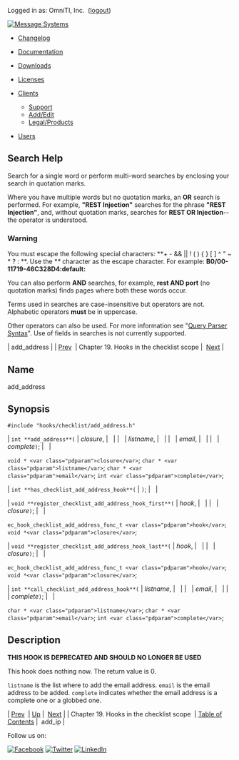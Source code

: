 Logged in as: OmniTI, Inc.  ([logout](https://support.messagesystems.com/logout.php))

[![Message Systems](https://support.messagesystems.com/images/ms-white205.png)](https://support.messagesystems.com/start.php) 

*   [Changelog](https://support.messagesystems.com/start.php?show=changelog)
*   [Documentation](https://support.messagesystems.com/docs/)
*   [Downloads](https://support.messagesystems.com/start.php)

*   [Licenses](https://support.messagesystems.com/license_summary.php)
*   <a href="">Clients</a>
    *   [Support](https://support.messagesystems.com/cs.php)
    *   [Add/Edit](https://support.messagesystems.com/edit_client.php)
    *   [Legal/Products](https://support.messagesystems.com/edit_products.php)
*   [Users](https://support.messagesystems.com/edit_customer.php)

## Search Help

Search for a single word or perform multi-word searches by enclosing your search in quotation marks.

Where you have multiple words but no quotation marks, an **OR** search is performed. For example, **"REST Injection"** searches for the phrase **"REST Injection"**, and, without quotation marks, searches for **REST OR Injection**--the operator is understood.

### Warning

You must escape the following special characters: **+ - && || ! ( ) { } [ ] ^ " ~ * ? : \**. Use the **\** character as the escape character. For example: **B0/00-11719-46C328D4\:default\:**

You can also perform **AND** searches, for example, **rest AND port** (no quotation marks) finds pages where both these words occur.

Terms used in searches are case-insensitive but operators are not. Alphabetic operators **must** be in uppercase.

Other operators can also be used. For more information see "[Query Parser Syntax](https://lucene.apache.org/core/old_versioned_docs/versions/3_0_0/queryparsersyntax.html)". Use of fields in searches is not currently supported.

| add_address |
| [Prev](extending.hooks.checklist.php)  | Chapter 19. Hooks in the checklist scope |  [Next](extending.hooks.checklist.add_ip.php) |

<a name="extending.hooks.checklist.add_address"></a>
## Name

add_address

## Synopsis

`#include "hooks/checklist/add_address.h"`

| `int **add_address**(` | <var class="pdparam">closure</var>, |   |
|   | <var class="pdparam">listname</var>, |   |
|   | <var class="pdparam">email</var>, |   |
|   | <var class="pdparam">complete</var>`)`; |   |

`void * <var class="pdparam">closure</var>`;
`char * <var class="pdparam">listname</var>`;
`char * <var class="pdparam">email</var>`;
`int <var class="pdparam">complete</var>`;

| `int **has_checklist_add_address_hook**(` | `)`; |   |

| `void **register_checklist_add_address_hook_first**(` | <var class="pdparam">hook</var>, |   |
|   | <var class="pdparam">closure</var>`)`; |   |

`ec_hook_checklist_add_address_func_t <var class="pdparam">hook</var>`;
`void *<var class="pdparam">closure</var>`;

| `void **register_checklist_add_address_hook_last**(` | <var class="pdparam">hook</var>, |   |
|   | <var class="pdparam">closure</var>`)`; |   |

`ec_hook_checklist_add_address_func_t <var class="pdparam">hook</var>`;
`void *<var class="pdparam">closure</var>`;

| `int **call_checklist_add_address_hook**(` | <var class="pdparam">listname</var>, |   |
|   | <var class="pdparam">email</var>, |   |
|   | <var class="pdparam">complete</var>`)`; |   |

`char * <var class="pdparam">listname</var>`;
`char * <var class="pdparam">email</var>`;
`int <var class="pdparam">complete</var>`;<a name="idp23172720"></a>
## Description

**THIS HOOK IS DEPRECATED AND SHOULD NO LONGER BE USED**

This hook does nothing now. The return value is 0.

`listname` is the list where to add the email address. `email` is the email address to be added. `complete` indicates whether the email address is a complete one or a globbed one.

| [Prev](extending.hooks.checklist.php)  | [Up](extending.hooks.checklist.php) |  [Next](extending.hooks.checklist.add_ip.php) |
| Chapter 19. Hooks in the checklist scope  | [Table of Contents](index.php) |  add_ip |

Follow us on:

[![Facebook](https://support.messagesystems.com/images/icon-facebook.png)](http://www.facebook.com/messagesystems) [![Twitter](https://support.messagesystems.com/images/icon-twitter.png)](http://twitter.com/#!/MessageSystems) [![LinkedIn](https://support.messagesystems.com/images/icon-linkedin.png)](http://www.linkedin.com/company/message-systems)